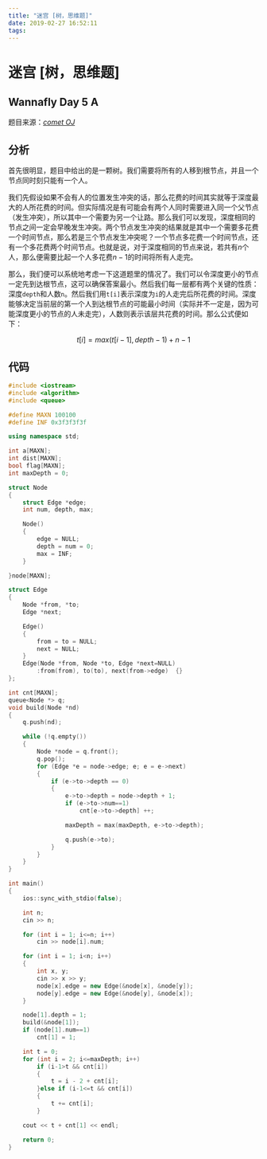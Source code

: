 ```yaml
---
title: "迷宫 [树，思维题]"
date: 2019-02-27 16:52:11
tags: 
---
```


# 迷宫 [树，思维题]

## Wannafly Day 5 A

<!--more-->

题目来源：[_comet OJ_](https://zhixincode.com/contest/26/problem/A?problem_id=369)

## 分析

首先很明显，题目中给出的是一颗树。我们需要将所有的人移到根节点，并且一个节点同时刻只能有一个人。

我们先假设如果不会有人的位置发生冲突的话，那么花费的时间其实就等于深度最大的人所花费的时间。但实际情况是有可能会有两个人同时需要进入同一个父节点（发生冲突），所以其中一个需要为另一个让路。那么我们可以发现，深度相同的节点之间一定会早晚发生冲突。两个节点发生冲突的结果就是其中一个需要多花费一个时间节点，那么若是三个节点发生冲突呢？一个节点多花费一个时间节点，还有一个多花费两个时间节点。也就是说，对于深度相同的节点来说，若共有$n$个人，那么便需要比起一个人多花费$n-1$的时间将所有人走完。

那么，我们便可以系统地考虑一下这道题里的情况了。我们可以令深度更小的节点一定先到达根节点，这可以确保答案最小。然后我们每一层都有两个关键的性质：深度`depth`和人数`n`。然后我们用`t[i]`表示深度为`i`的人走完后所花费的时间。深度能够决定当前层的第一个人到达根节点的可能最小时间（实际并不一定是，因为可能深度更小的节点的人未走完），人数则表示该层共花费的时间。那么公式便如下：

$$ t[i] = max(t[ i - 1], depth - 1) + n - 1 $$

## 代码

```C++
#include <iostream>
#include <algorithm>
#include <queue>

#define MAXN 100100
#define INF 0x3f3f3f3f

using namespace std;

int a[MAXN];
int dist[MAXN];
bool flag[MAXN];
int maxDepth = 0;

struct Node
{
    struct Edge *edge;
    int num, depth, max;

    Node()
    {
        edge = NULL;
        depth = num = 0;
        max = INF;
    }

}node[MAXN];

struct Edge
{
    Node *from, *to;
    Edge *next;

    Edge()
    {
        from = to = NULL;
        next = NULL;
    }
    Edge(Node *from, Node *to, Edge *next=NULL)  
        :from(from), to(to), next(from->edge)  {}
};

int cnt[MAXN];
queue<Node *> q;
void build(Node *nd)
{
    q.push(nd);

    while (!q.empty())
    {
        Node *node = q.front();
        q.pop();
        for (Edge *e = node->edge; e; e = e->next)
        {
            if (e->to->depth == 0)
            {
                e->to->depth = node->depth + 1;
                if (e->to->num==1)
                    cnt[e->to->depth] ++;

                maxDepth = max(maxDepth, e->to->depth);

                q.push(e->to);
            }
        }
    }
}

int main()
{
    ios::sync_with_stdio(false);

    int n;
    cin >> n;

    for (int i = 1; i<=n; i++)
        cin >> node[i].num;

    for (int i = 1; i<n; i++)
    {
        int x, y;
        cin >> x >> y;
        node[x].edge = new Edge(&node[x], &node[y]);
        node[y].edge = new Edge(&node[y], &node[x]);
    }

    node[1].depth = 1;
    build(&node[1]);
    if (node[1].num==1)
        cnt[1] = 1;

    int t = 0;
    for (int i = 2; i<=maxDepth; i++)
        if (i-1>t && cnt[i])
        {
            t = i - 2 + cnt[i];
        }else if (i-1<=t && cnt[i])
        {
            t += cnt[i];
        }

    cout << t + cnt[1] << endl;

    return 0;
}
```